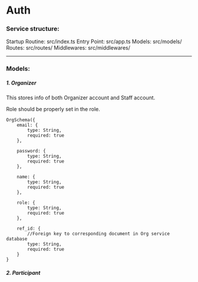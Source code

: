 # Auth

### Service structure:

Startup Routine: src/index.ts
Entry Point: src/app.ts
Models: src/models/
Routes: src/routes/
Middlewares: src/middlewares/

***
### Models:
##### 1. Organizer

This stores info of both Organizer account and Staff account.

Role should be properly set in the role.

```
OrgSchema({
    email: {
        type: String,
        required: true
    },

    password: {
        type: String,
        required: true
    },

    name: {
        type: String,
        required: true
    },

    role: {
        type: String,
        required: true
    },

    ref_id: {
        //Foreign key to corresponding document in Org service database
        type: String,
        required: true
    }
}
```

##### 2. Participant
